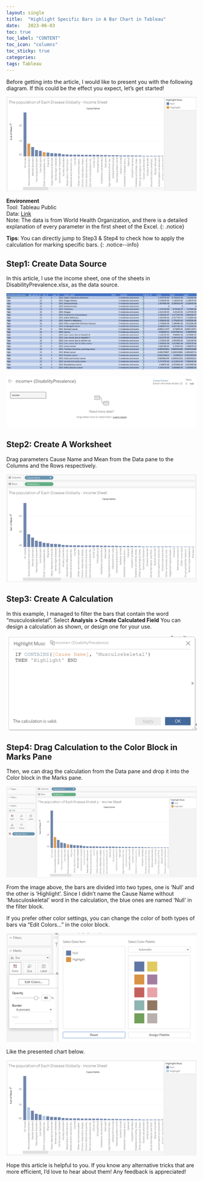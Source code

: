 ```yaml
---
layout: single
title:  "Highlight Specific Bars in A Bar Chart in Tableau"
date:   2023-06-03
toc: true
toc_label: "CONTENT"
toc_icon: "columns"
toc_sticky: true
categories: 
tags: Tableau
---
```


Before getting into the article, I would like to present you with the following diagram. If this could be the effect you expect, let’s get started!

![](/../assets/2023-06-03-Highlight-Specific-Bars-in-A-Bar-Chart-in-Tableau/example-diagram.png) 

**Environment**\
Tool: Tableau Public\
Data: [Link](https://github.com/elainechen7366/who_accessible/blob/master/WHO/Data/DisabilityPrevalence.xlsx)\
Note: The data is from World Health Organization, and there is a detailed explanation of every parameter in the first sheet of the Excel.
{: .notice}

**Tips**: You can directly jump to Step3 & Step4 to check how to apply the calculation for marking specific bars.
{: .notice--info}


## Step1: Create Data Source
In this article, I use the income sheet, one of the sheets in DisabilityPrevalence.xlsx, as the data source.

![](/../assets/2023-06-03-Highlight-Specific-Bars-in-A-Bar-Chart-in-Tableau/income-sheet.png) 

![](/../assets/2023-06-03-Highlight-Specific-Bars-in-A-Bar-Chart-in-Tableau/data-source.png) 

## Step2: Create A Worksheet
Drag parameters Cause Name and Mean from the Data pane to the Columns and the Rows respectively.

![](/../assets/2023-06-03-Highlight-Specific-Bars-in-A-Bar-Chart-in-Tableau/drag-parameters.png) 

## Step3: Create A Calculation
In this example, I managed to filter the bars that contain the word “musculoskeletal”.
Select **Analysis > Create Calculated Field**
You can design a calculation as shown, or design one for your use.

![](/../assets/2023-06-03-Highlight-Specific-Bars-in-A-Bar-Chart-in-Tableau/calculation.png)

## Step4: Drag Calculation to the Color Block in Marks Pane
Then, we can drag the calculation from the Data pane and drop it into the Color block in the Marks pane.

![](/../assets/2023-06-03-Highlight-Specific-Bars-in-A-Bar-Chart-in-Tableau/drag-color.png)

From the image above, the bars are divided into two types, one is ‘Null’ and the other is ‘Highlight’. Since I didn’t name the Cause Name without ‘Musculoskeletal’ word in the calculation, the blue ones are named ‘Null’ in the filter block.

If you prefer other color settings, you can change the color of both types of bars via “Edit Colors…” in the color block.

![](/../assets/2023-06-03-Highlight-Specific-Bars-in-A-Bar-Chart-in-Tableau/edit-color.png)

Like the presented chart below.

![](/../assets/2023-06-03-Highlight-Specific-Bars-in-A-Bar-Chart-in-Tableau/new-color.png)

Hope this article is helpful to you. If you know any alternative tricks that are more efficient, I’d love to hear about them! Any feedback is appreciated!

